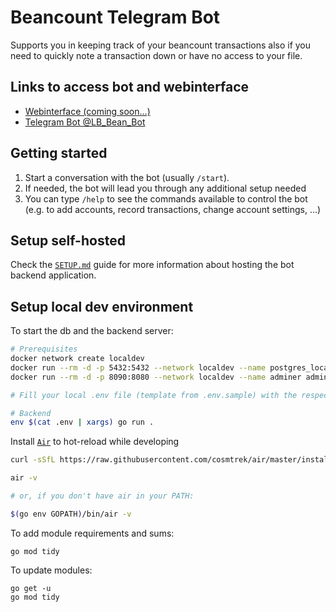 # Beancount Telegram Bot

Supports you in keeping track of your beancount transactions also if you need to quickly note a transaction down or have no access to your file.

## Links to access bot and webinterface

* [Webinterface (coming soon...)]()
* [Telegram Bot @LB_Bean_Bot](https://t.me/LB_Bean_Bot)

## Getting started

1. Start a conversation with the bot (usually `/start`).
1. If needed, the bot will lead you through any additional setup needed
1. You can type `/help` to see the commands available to control the bot (e.g. to add accounts, record transactions, change account settings, ...)

## Setup self-hosted

Check the [`SETUP.md`](SETUP.md) guide for more information about hosting the bot backend application.

## Setup local dev environment

To start the db and the backend server:

```bash
# Prerequisites
docker network create localdev
docker run --rm -d -p 5432:5432 --network localdev --name postgres_localdev -e POSTGRES_PASSWORD=password postgres
docker run --rm -d -p 8090:8080 --network localdev --name adminer adminer

# Fill your local .env file (template from .env.sample) with the respective values

# Backend
env $(cat .env | xargs) go run .
```

Install [`Air`](https://github.com/cosmtrek/air) to hot-reload while developing

```bash
curl -sSfL https://raw.githubusercontent.com/cosmtrek/air/master/install.sh | sh -s -- -b $(go env GOPATH)/bin

air -v

# or, if you don't have air in your PATH:

$(go env GOPATH)/bin/air -v
```

To add module requirements and sums:

```
go mod tidy
```

To update modules:

```
go get -u
go mod tidy
```
